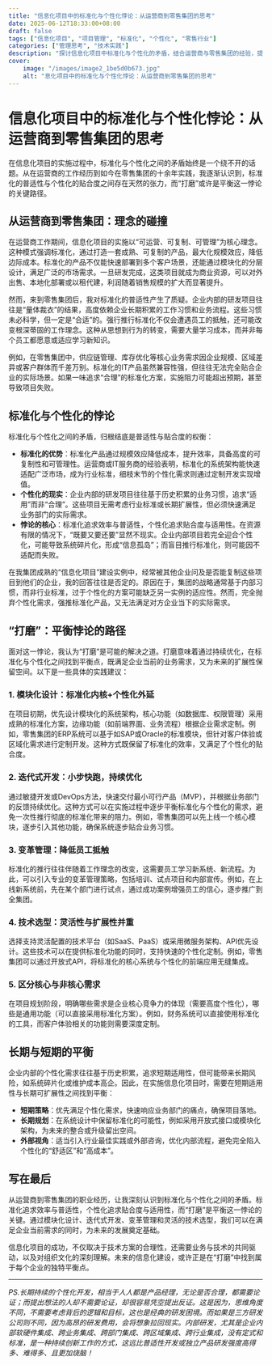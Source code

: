 ```yaml
---
title: "信息化项目中的标准化与个性化悖论：从运营商到零售集团的思考"
date: 2025-06-12T18:33:00+08:00
draft: false
tags: ["信息化项目", "项目管理", "标准化", "个性化", "零售行业"]
categories: ["管理思考", "技术实践"]
description: "探讨信息化项目中标准化与个性化的矛盾，结合运营商与零售集团的经验，提出'打磨'的解决之道。"
cover:
    image: "/images/image2_1be5d0b673.jpg" 
    alt: "息化项目中的标准化与个性化悖论：从运营商到零售集团的思考"
---
```


# 信息化项目中的标准化与个性化悖论：从运营商到零售集团的思考

在信息化项目的实施过程中，标准化与个性化之间的矛盾始终是一个绕不开的话题。从在运营商的工作经历到如今在零售集团的十余年实践，我逐渐认识到，标准化的普适性与个性化的贴合度之间存在天然的张力，而“打磨”或许是平衡这一悖论的关键路径。

## 从运营商到零售集团：理念的碰撞

在运营商工作期间，信息化项目的实施以“可运营、可复制、可管理”为核心理念。这种模式强调标准化，通过打造一套成熟、可复制的产品，最大化规模效应，降低边际成本。标准化的产品不仅能快速部署到多个客户场景，还能通过模块化的分层设计，满足广泛的市场需求。一旦研发完成，这类项目就成为商业资源，可以对外出售、本地化部署或以租代建，利润随着销售规模的扩大而显著提升。

然而，来到零售集团后，我对标准化的普适性产生了质疑。企业内部的研发项目往往是“量体裁衣”的结果，高度依赖企业长期积累的工作习惯和业务流程。这些习惯未必科学，但一定是“合适”的。强行推行标准化不仅会遭遇员工的抵触，还可能改变根深蒂固的工作理念。这种从思想到行为的转变，需要大量学习成本，而并非每个员工都愿意或适应学习新知识。

例如，在零售集团中，供应链管理、库存优化等核心业务需求因企业规模、区域差异或客户群体而千差万别。标准化的IT产品虽然兼容性强，但往往无法完全贴合企业的实际场景。如果一味追求“合理”的标准化方案，实施阻力可能超出预期，甚至导致项目失败。

## 标准化与个性化的悖论

标准化与个性化之间的矛盾，归根结底是普适性与贴合度的权衡：

- **标准化的优势**：标准化产品通过规模效应降低成本，提升效率，具备高度的可复制性和可管理性。运营商或IT服务商的经验表明，标准化的系统架构能快速适配广泛市场，成为行业标准，细枝末节的个性化需求则通过定制开发实现增值。
- **个性化的现实**：企业内部的研发项目往往基于历史积累的业务习惯，追求“适用”而非“合理”。这些项目无需考虑行业标准或长期扩展性，但必须快速满足业务部门的实际需求。
- **悖论的核心**：标准化追求效率与普适性，个性化追求贴合度与适用性。在资源有限的情况下，“既要又要还要”显然不现实。企业内部项目若完全迎合个性化，可能导致系统碎片化，形成“信息孤岛”；而盲目推行标准化，则可能因不适配而失败。

在我集团成熟的“信息化项目”建设实例中，经常被其他企业问及是否能复制这些项目到他们的企业，我的回答往往是否定的。原因在于，集团的战略通常基于内部习惯，而非行业标准，过于个性化的方案可能缺乏另一实例的适应性。然而，完全抛弃个性化需求，强推标准化产品，又无法满足对方企业当下的实际需求。

## “打磨”：平衡悖论的路径

面对这一悖论，我认为“打磨”是可能的解决之道。打磨意味着通过持续优化，在标准化与个性化之间找到平衡点，既满足企业当前的业务需求，又为未来的扩展性保留空间。以下是一些具体的实践建议：

### 1. 模块化设计：标准化内核+个性化外延
在项目初期，优先设计模块化的系统架构，核心功能（如数据库、权限管理）采用成熟的标准化方案，边缘功能（如前端界面、业务流程）根据企业需求定制。例如，零售集团的ERP系统可以基于如SAP或Oracle的标准模块，但针对客户体验或区域化需求进行定制开发。这种方式既保留了标准化的效率，又满足了个性化的贴合度。

### 2. 迭代式开发：小步快跑，持续优化
通过敏捷开发或DevOps方法，快速交付最小可行产品（MVP），并根据业务部门的反馈持续优化。这种方式可以在实施过程中逐步平衡标准化与个性化的需求，避免一次性推行彻底的标准化带来的阻力。例如，零售集团可以先上线一个核心模块，逐步引入其他功能，确保系统逐步贴合业务习惯。

### 3. 变革管理：降低员工抵触
标准化的推行往往伴随着工作理念的改变，这需要员工学习新系统、新流程。为此，可以引入专业的变革管理策略，包括培训、试点项目和内部宣传。例如，在上线新系统前，先在某个部门进行试点，通过成功案例增强员工的信心，逐步推广到全集团。

### 4. 技术选型：灵活性与扩展性并重
选择支持灵活配置的技术平台（如SaaS、PaaS）或采用微服务架构、API优先设计。这些技术可以在提供标准化功能的同时，支持快速的个性化定制。例如，零售集团可以通过开放式API，将标准化的核心系统与个性化的前端应用无缝集成。

### 5. 区分核心与非核心需求
在项目规划阶段，明确哪些需求是企业核心竞争力的体现（需要高度个性化），哪些是通用功能（可以直接采用标准化方案）。例如，财务系统可以直接使用标准化的工具，而客户体验相关的功能则需要深度定制。

## 长期与短期的平衡

企业内部的个性化需求往往基于历史积累，追求短期适用性，但可能带来长期风险，如系统碎片化或维护成本高企。因此，在实施信息化项目时，需要在短期适用性与长期可扩展性之间找到平衡：

- **短期策略**：优先满足个性化需求，快速响应业务部门的痛点，确保项目落地。
- **长期规划**：在系统设计中保留标准化的可能性，例如采用开放式接口或模块化架构，为未来的整合或升级留出空间。
- **外部视角**：适当引入行业最佳实践或外部咨询，优化内部流程，避免完全陷入个性化的“舒适区”和“高成本”。

## 写在最后

从运营商到零售集团的职业经历，让我深刻认识到标准化与个性化之间的矛盾。标准化追求效率与普适性，个性化追求贴合度与适用性，而“打磨”是平衡这一悖论的关键。通过模块化设计、迭代式开发、变革管理和灵活的技术选型，我们可以在满足企业当前需求的同时，为未来的发展奠定基础。

信息化项目的成功，不仅取决于技术方案的合理性，还需要业务与技术的共同驱动，以及对组织文化的深刻理解。未来的信息化建设，或许正是在“打磨”中找到属于每个企业的独特平衡点。

---
*PS.长期持续的个性化开发，相当于人人都是产品经理，无论是否合理，都需要论证；而提出想法的人却不需要论证，却很容易凭空提出反证。这是因为，思维角度不同，不需要考虑背后的逻辑和目标，这也是经典的研发困境。而如果是三方研发公司则不同，因为高昂的研发费用，会将想象拉回现实。内部研发，尤其是企业内部软硬件集成、跨业务集成、跨部门集成、跨区域集成、跨行业集成，没有定式和标准，是一种持续创新工作的方式，这远比普适性开发或独立产品研发强度高得多、难得多、且更加烧脑！*
